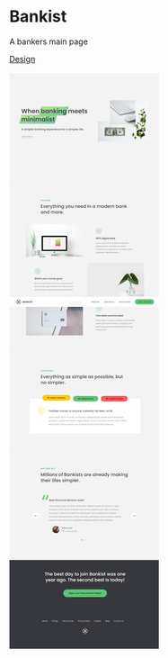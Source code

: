 # Bankist
A bankers main page

<ins>Design</ins> <br><br>  <img src="/ss.png" alt="Website Design Screenshot"/>
